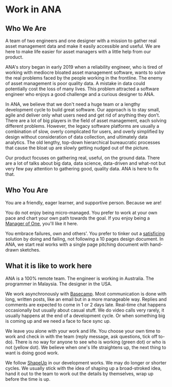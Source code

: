 # Work in ANA

## Who We Are

A team of two engineers and one designer with a mission to gather real asset management data and make it easily accessible and useful. We are here to make life easier for asset managers with a little help from our product.

ANA's story began in early 2019 when a reliability engineer, who is tired of working with mediocre bloated asset management software, wants to solve the real problems faced by the people working in the frontline. The enemy of asset management is poor quality data. A mistake in data could potentially cost the loss of many lives. This problem attracted a software engineer who enjoys a good challenge and a curious designer to ANA.

In ANA, we believe that we don't need a huge team or a lengthy development cycle to build great software. Our approach is to stay small, agile and deliver only what users need and get rid of anything they don’t. There are a lot of big players in the field of asset management, each solving different problems. However, the legacy software platforms are usually a combination of slow, overly complicated for users, and overly simplified by design without consideration of data collection, and ultimately data analytics. The old lengthy, top-down hierarchical bureaucratic processes that cause the bloat up are slowly getting nudged out of the picture.

Our product focuses on gathering real, useful, on the ground data. There are a lot of talks about big data, data science, data-driven and what-not but very few pay attention to gathering good, quality data. ANA is here to fix that.

## Who You Are

You are a friendly, eager learner, and supportive person. Because we are!

You do not enjoy being micro-managed. You prefer to work at your own pace and chart your own path towards the goal. If you enjoy being a [Manager of One](https://signalvnoise.com/posts/1430-hire-managers-of-one), you'll like it here.

You embrace failures, own and others'. You prefer to tinker out a [satisficing](https://en.wikipedia.org/wiki/Satisficing) solution by doing and failing, not following a 10 pages design document. In ANA, we start real works with a single page pitching document with hand-drawn sketches.

## What it is like to work here

ANA is a 100% remote team. The engineer is working in Australia. The programmer in Malaysia. The designer in the USA.

We work asynchronously with [Basecamp](https://basecamp.com). Most communication is done with long, written posts, like an email but in a more manageable way. Replies and comments are expected to come in 1 or 2 days late. Real-time chat happens occasionally but usually about casual stuff. We do video calls very rarely, it usually happens at the end of a development cycle. Or when something big is coming up and we need a face to face sync up.

We leave you alone with your work and life. You choose your own time to work and check in with the team (reply message, ask questions, tick off to-do). There is no way for anyone to see who is working (green dot) or who is not (yellow dot). We believe when one's life straightens up, the next thing to want is doing good work.

We follow [ShapeUp](https://basecamp.com/shapeup) in our development works. We may do longer or shorter cycles. We usually stick with the idea of shaping up a broad-stroked idea, hand it out to the team to work out the details by themselves, wrap up before the time is up.

